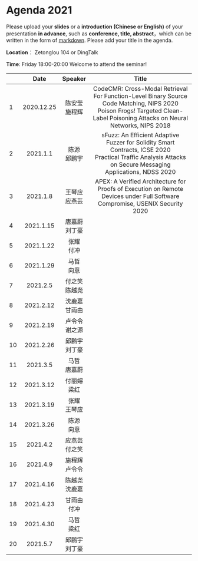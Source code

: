 
# Agenda 2021
Please upload your **slides** or a **introduction (Chinese or English)** of your presentation **in advance**,
such as **conference, title, abstract**，which can be written in the form of [markdown](http://sspai.com/25137). Please add your title in the agenda.

**Location**： Zetonglou 104 or DingTalk

**Time**: Friday 18:00-20:00  Welcome to attend the seminar!


||Date|Speaker|Title|
|---|:---:|:---:|:---:|
|1|2020.12.25|陈安莹<br>施程辉|CodeCMR: Cross-Modal Retrieval For Function-Level Binary Source Code Matching, NIPS 2020<br>Poison Frogs! Targeted Clean-Label Poisoning Attacks on Neural Networks, NIPS 2018|
|2|2021.1.1|陈源<br>邱鹏宇|sFuzz: An Efficient Adaptive Fuzzer for Solidity Smart Contracts, ICSE 2020<br>Practical Traffic Analysis Attacks on Secure Messaging Applications, NDSS 2020|
|3|2021.1.8|王琴应<br>应燕芸|APEX: A Verified Architecture for Proofs of Execution on Remote Devices under Full Software Compromise, USENIX Security 2020|
|4|2021.1.15|唐嘉蔚<br>刘丁豪||
|5|2021.1.22|张耀<br>付冲||A Tale of Evil Twins: Adversarial Inputs versus Poisoned Models, CCS 2020|
|6|2021.1.29|马哲<br>向意||
|7|2021.2.5|付之笑<br>陈越尧||
|8|2021.2.12|沈鹿嘉<br>甘雨由||
|9|2021.2.19|卢令令<br>谢之源||
|10|2021.2.26|邱鹏宇<br>刘丁豪||
|11|2021.3.5|马哲<br>唐嘉蔚||
|12|2021.3.12|付丽嫆<br>梁红||
|13|2021.3.19|张耀<br>王琴应||
|14|2021.3.26|陈源<br>向意||
|15|2021.4.2|应燕芸<br>付之笑||
|16|2021.4.9|施程辉<br>卢令令||
|17|2021.4.16|陈越尧<br>沈鹿嘉||
|18|2021.4.23|甘雨由<br>付冲||
|19|2021.4.30|马哲<br>梁红||
|20|2021.5.7|邱鹏宇<br>刘丁豪||

